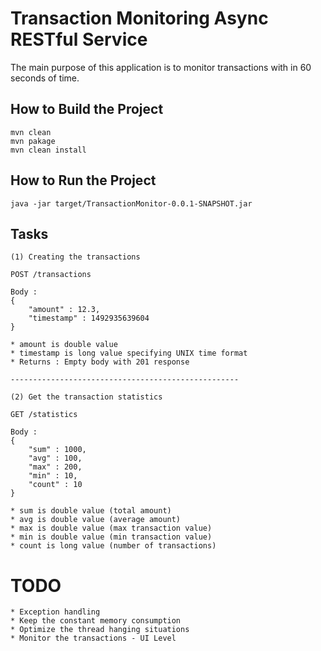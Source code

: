 # Transaction Monitoring Async RESTful Service

The main purpose of this application is to monitor transactions with in 60 
 seconds of time.


## How to Build the Project
```
mvn clean
mvn pakage
mvn clean install
```

## How to Run the Project

```
java -jar target/TransactionMonitor-0.0.1-SNAPSHOT.jar
```

## Tasks

    (1) Creating the transactions

    POST /transactions
    
    Body :
    {
        "amount" : 12.3,
        "timestamp" : 1492935639604
    }
    
    * amount is double value
    * timestamp is long value specifying UNIX time format
    * Returns : Empty body with 201 response
    
    ---------------------------------------------------
    
    (2) Get the transaction statistics
    
    GET /statistics
    
    Body :
    {
        "sum" : 1000,
        "avg" : 100,
        "max" : 200,
        "min" : 10,
        "count" : 10
    }
    
    * sum is double value (total amount)
    * avg is double value (average amount)
    * max is double value (max transaction value)
    * min is double value (min transaction value)
    * count is long value (number of transactions)
    
 # TODO
    * Exception handling
    * Keep the constant memory consumption
    * Optimize the thread hanging situations
    * Monitor the transactions - UI Level
 
